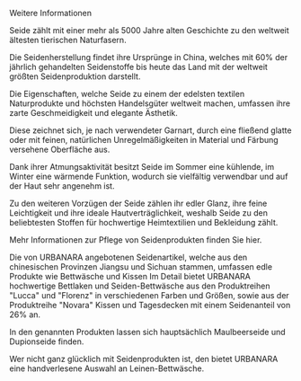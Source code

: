 Weitere Informationen

Seide zählt mit einer mehr als 5000 Jahre alten Geschichte zu den weltweit ältesten tierischen Naturfasern.

Die Seidenherstellung findet ihre Ursprünge in China, welches mit 60% der jährlich gehandelten Seidenstoffe bis heute das Land mit der weltweit größten Seidenproduktion darstellt.

Die Eigenschaften, welche Seide zu einem der edelsten textilen Naturprodukte und höchsten Handelsgüter weltweit machen, umfassen ihre zarte Geschmeidigkeit und elegante Ästhetik.

Diese zeichnet sich, je nach verwendeter Garnart, durch eine fließend glatte oder mit feinen, natürlichen Unregelmäßigkeiten in Material und Färbung versehene Oberfläche aus.

Dank ihrer Atmungsaktivität besitzt Seide im Sommer eine kühlende, im Winter eine wärmende Funktion, wodurch sie vielfältig verwendbar und auf der Haut sehr angenehm ist.

Zu den weiteren Vorzügen der Seide zählen ihr edler Glanz, ihre feine Leichtigkeit und ihre ideale Hautverträglichkeit, weshalb Seide zu den beliebtesten Stoffen für hochwertige Heimtextilien und Bekleidung zählt.

Mehr Informationen zur Pflege von Seidenprodukten finden Sie hier.

Die von URBANARA angebotenen Seidenartikel, welche aus den chinesischen Provinzen Jiangsu und Sichuan stammen, umfassen edle Produkte wie Bettwäsche und Kissen Im Detail bietet URBANARA hochwertige Bettlaken und Seiden-Bettwäsche aus den Produktreihen "Lucca" und "Florenz" in verschiedenen Farben und Größen, sowie aus der Produktreihe "Novara" Kissen und Tagesdecken mit einem Seidenanteil von 26% an.

In den genannten Produkten lassen sich hauptsächlich Maulbeerseide und Dupionseide finden.

Wer nicht ganz glücklich mit Seidenprodukten ist, den bietet URBANARA eine handverlesene Auswahl an Leinen-Bettwäsche.
